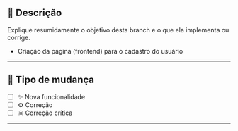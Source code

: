 ## 📌 Descrição

Explique resumidamente o objetivo desta branch e o que ela implementa ou corrige.
  - Criação da página (frontend) para o cadastro do usuário
---

## 🔧 Tipo de mudança

* [ ] ✨ Nova funcionalidade
* [ ] ⚙ Correção
* [ ] ☠ Correção crítica

---
